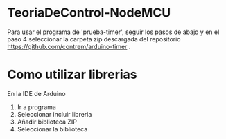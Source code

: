 # TeoriaDeControl-NodeMCU

Para usar el programa de 'prueba-timer', seguir los pasos de abajo y en el paso 4 seleccionar la carpeta zip descargada del repositorio
https://github.com/contrem/arduino-timer .

# Como utilizar librerias

En la IDE de Arduino
  1. Ir a programa
  2. Seleccionar incluir libreria
  3. Añadir biblioteca ZIP
  4. Seleccionar la biblioteca